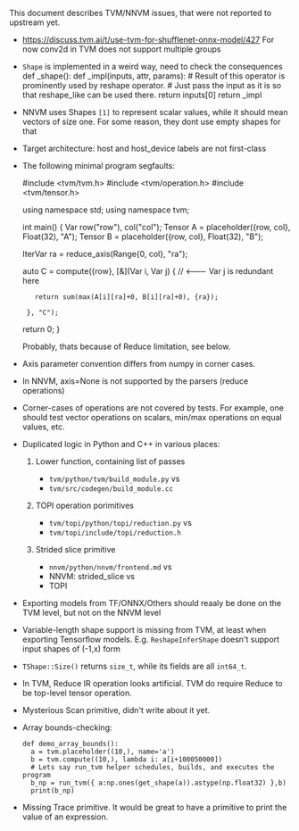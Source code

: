 This document describes TVM/NNVM issues, that were not reported to upstream yet.


 * https://discuss.tvm.ai/t/use-tvm-for-shufflenet-onnx-model/427
   For now conv2d in TVM does not support multiple groups

 * `Shape` is implemented in a weird way, need to check the consequences
     def _shape():
         def _impl(inputs, attr, params):
             # Result of this operator is prominently used by reshape operator.
             # Just pass the input as it is so that reshape_like can be used there.
             return inputs[0]
         return _impl

 * NNVM uses Shapes `[1]` to represent scalar values, while it should mean
   vectors of size one. For some reason, they dont use empty shapes for that

 * Target architecture: host and host\_device labels are not first-class

 * The following minimal program segfaults:

    #include <tvm/tvm.h>
    #include <tvm/operation.h>
    #include <tvm/tensor.h>

    using namespace std;
    using namespace tvm;

    int main()
    {
      Var row("row"), col("col");
      Tensor A = placeholder({row, col}, Float(32), "A");
      Tensor B = placeholder({row, col}, Float(32), "B");

      IterVar ra = reduce_axis(Range{0, col}, "ra");

      auto C = compute({row}, [&](Var i, Var j) {  // <--- Var j is redundant here

          return sum(max(A[i][ra]+0, B[i][ra]+0), {ra});

        }, "C");

      return 0;
    }

   Probably, thats because of Reduce limitation, see below.

 * Axis parameter convention differs from numpy in corner cases.

 * In NNVM, axis=None is not supported by the parsers (reduce operations)

 * Corner-cases of operations are not covered by tests. For example, one
   should test vector operations on scalars, min/max operations on equal
   values, etc.

 * Duplicated logic in Python and C++ in various places:

    1. Lower function, containing list of passes

       - `tvm/python/tvm/build_module.py` vs
       - `tvm/src/codegen/build_module.cc`

    2. TOPI operation porimitives

       - `tvm/topi/python/topi/reduction.py` vs
       - `tvm/topi/include/topi/reduction.h`

    3. Strided slice primitive
       - `nnvm/python/nnvm/frontend.md` vs
       - NNVM: strided_slice vs
       - TOPI

 * Exporting models from TF/ONNX/Others should reaaly be done on the TVM level,
   but not on the NNVM level

 * Variable-length shape support is missing from TVM, at least when exporting
   Tensorflow models. E.g. `ReshapeInferShape` doesn't support input shapes of
   (-1,x) form

 * `TShape::Size()` returns `size_t`, while its fields are all `int64_t`.

 * In TVM, Reduce IR operation looks artificial. TVM do require Reduce to be
   top-level tensor operation.

 * Mysterious Scan primitive, didn't write about it yet.

 * Array bounds-checking:
   ```
   def demo_array_bounds():
     a = tvm.placeholder((10,), name='a')
     b = tvm.compute((10,), lambda i: a[i+100050000])
     # Lets say run_tvm helper schedules, builds, and executes the program
     b_np = run_tvm({ a:np.ones(get_shape(a)).astype(np.float32) },b)
     print(b_np)
   ```

 * Missing Trace primitive. It would be great to have a primitive to print the
   value of an expression.

